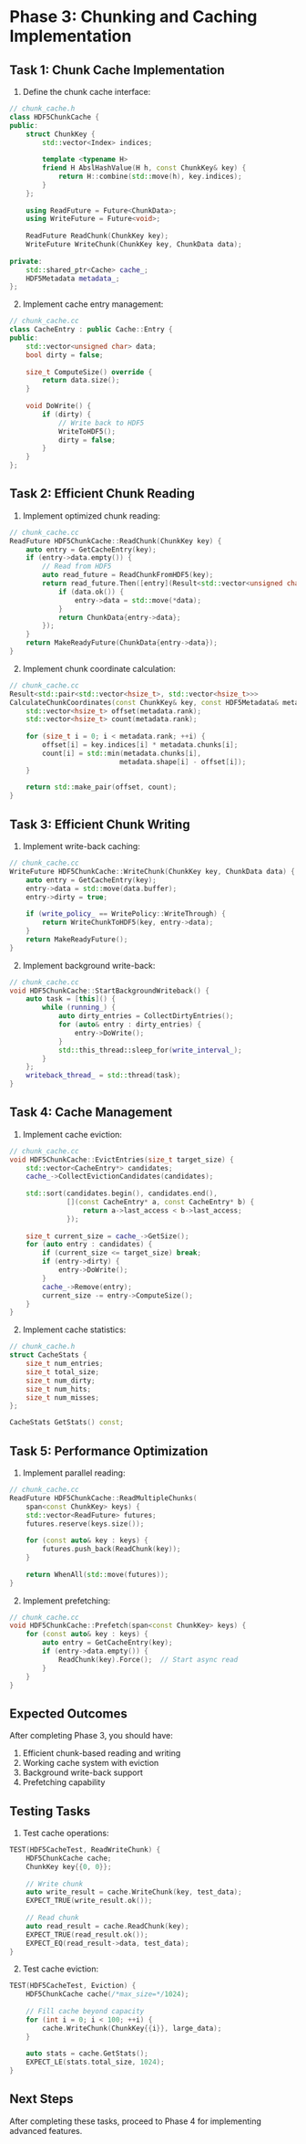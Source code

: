 # Phase 3: Chunking and Caching Implementation

## Task 1: Chunk Cache Implementation

1. Define the chunk cache interface:
```cpp
// chunk_cache.h
class HDF5ChunkCache {
public:
    struct ChunkKey {
        std::vector<Index> indices;
        
        template <typename H>
        friend H AbslHashValue(H h, const ChunkKey& key) {
            return H::combine(std::move(h), key.indices);
        }
    };
    
    using ReadFuture = Future<ChunkData>;
    using WriteFuture = Future<void>;
    
    ReadFuture ReadChunk(ChunkKey key);
    WriteFuture WriteChunk(ChunkKey key, ChunkData data);
    
private:
    std::shared_ptr<Cache> cache_;
    HDF5Metadata metadata_;
};
```

2. Implement cache entry management:
```cpp
// chunk_cache.cc
class CacheEntry : public Cache::Entry {
public:
    std::vector<unsigned char> data;
    bool dirty = false;
    
    size_t ComputeSize() override {
        return data.size();
    }
    
    void DoWrite() {
        if (dirty) {
            // Write back to HDF5
            WriteToHDF5();
            dirty = false;
        }
    }
};
```

## Task 2: Efficient Chunk Reading

1. Implement optimized chunk reading:
```cpp
// chunk_cache.cc
ReadFuture HDF5ChunkCache::ReadChunk(ChunkKey key) {
    auto entry = GetCacheEntry(key);
    if (entry->data.empty()) {
        // Read from HDF5
        auto read_future = ReadChunkFromHDF5(key);
        return read_future.Then([entry](Result<std::vector<unsigned char>> data) {
            if (data.ok()) {
                entry->data = std::move(*data);
            }
            return ChunkData{entry->data};
        });
    }
    return MakeReadyFuture(ChunkData{entry->data});
}
```

2. Implement chunk coordinate calculation:
```cpp
// chunk_cache.cc
Result<std::pair<std::vector<hsize_t>, std::vector<hsize_t>>> 
CalculateChunkCoordinates(const ChunkKey& key, const HDF5Metadata& metadata) {
    std::vector<hsize_t> offset(metadata.rank);
    std::vector<hsize_t> count(metadata.rank);
    
    for (size_t i = 0; i < metadata.rank; ++i) {
        offset[i] = key.indices[i] * metadata.chunks[i];
        count[i] = std::min(metadata.chunks[i], 
                           metadata.shape[i] - offset[i]);
    }
    
    return std::make_pair(offset, count);
}
```

## Task 3: Efficient Chunk Writing

1. Implement write-back caching:
```cpp
// chunk_cache.cc
WriteFuture HDF5ChunkCache::WriteChunk(ChunkKey key, ChunkData data) {
    auto entry = GetCacheEntry(key);
    entry->data = std::move(data.buffer);
    entry->dirty = true;
    
    if (write_policy_ == WritePolicy::WriteThrough) {
        return WriteChunkToHDF5(key, entry->data);
    }
    return MakeReadyFuture();
}
```

2. Implement background write-back:
```cpp
// chunk_cache.cc
void HDF5ChunkCache::StartBackgroundWriteback() {
    auto task = [this]() {
        while (running_) {
            auto dirty_entries = CollectDirtyEntries();
            for (auto& entry : dirty_entries) {
                entry->DoWrite();
            }
            std::this_thread::sleep_for(write_interval_);
        }
    };
    writeback_thread_ = std::thread(task);
}
```

## Task 4: Cache Management

1. Implement cache eviction:
```cpp
// chunk_cache.cc
void HDF5ChunkCache::EvictEntries(size_t target_size) {
    std::vector<CacheEntry*> candidates;
    cache_->CollectEvictionCandidates(candidates);
    
    std::sort(candidates.begin(), candidates.end(),
              [](const CacheEntry* a, const CacheEntry* b) {
                  return a->last_access < b->last_access;
              });
    
    size_t current_size = cache_->GetSize();
    for (auto entry : candidates) {
        if (current_size <= target_size) break;
        if (entry->dirty) {
            entry->DoWrite();
        }
        cache_->Remove(entry);
        current_size -= entry->ComputeSize();
    }
}
```

2. Implement cache statistics:
```cpp
// chunk_cache.h
struct CacheStats {
    size_t num_entries;
    size_t total_size;
    size_t num_dirty;
    size_t num_hits;
    size_t num_misses;
};

CacheStats GetStats() const;
```

## Task 5: Performance Optimization

1. Implement parallel reading:
```cpp
// chunk_cache.cc
ReadFuture HDF5ChunkCache::ReadMultipleChunks(
    span<const ChunkKey> keys) {
    std::vector<ReadFuture> futures;
    futures.reserve(keys.size());
    
    for (const auto& key : keys) {
        futures.push_back(ReadChunk(key));
    }
    
    return WhenAll(std::move(futures));
}
```

2. Implement prefetching:
```cpp
// chunk_cache.cc
void HDF5ChunkCache::Prefetch(span<const ChunkKey> keys) {
    for (const auto& key : keys) {
        auto entry = GetCacheEntry(key);
        if (entry->data.empty()) {
            ReadChunk(key).Force();  // Start async read
        }
    }
}
```

## Expected Outcomes

After completing Phase 3, you should have:
1. Efficient chunk-based reading and writing
2. Working cache system with eviction
3. Background write-back support
4. Prefetching capability

## Testing Tasks

1. Test cache operations:
```cpp
TEST(HDF5CacheTest, ReadWriteChunk) {
    HDF5ChunkCache cache;
    ChunkKey key{{0, 0}};
    
    // Write chunk
    auto write_result = cache.WriteChunk(key, test_data);
    EXPECT_TRUE(write_result.ok());
    
    // Read chunk
    auto read_result = cache.ReadChunk(key);
    EXPECT_TRUE(read_result.ok());
    EXPECT_EQ(read_result->data, test_data);
}
```

2. Test cache eviction:
```cpp
TEST(HDF5CacheTest, Eviction) {
    HDF5ChunkCache cache(/*max_size=*/1024);
    
    // Fill cache beyond capacity
    for (int i = 0; i < 100; ++i) {
        cache.WriteChunk(ChunkKey{{i}}, large_data);
    }
    
    auto stats = cache.GetStats();
    EXPECT_LE(stats.total_size, 1024);
}
```

## Next Steps

After completing these tasks, proceed to Phase 4 for implementing advanced features.
